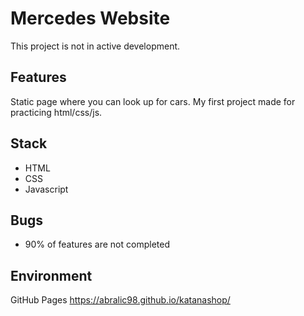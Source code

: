 # Mercedes Website

This project is not in active development.

## Features

Static page where you can look up for cars.
My first project made for practicing html/css/js.

## Stack

- HTML
- CSS
- Javascript

## Bugs

- 90% of features are not completed


## Environment

GitHub Pages
https://abralic98.github.io/katanashop/

